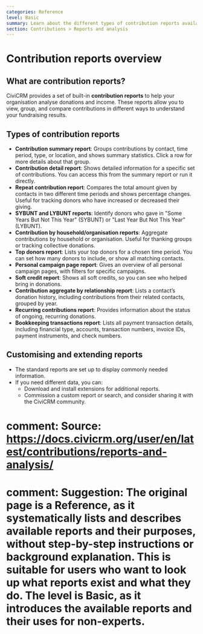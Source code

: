 ```yaml
---
categories: Reference
level: Basic
summary: Learn about the different types of contribution reports available in CiviCRM and what information each report provides for your organisation.
section: Contributions > Reports and analysis
---
```


# Contribution reports overview

## What are contribution reports?

CiviCRM provides a set of built-in **contribution reports** to help your organisation analyse donations and income. These reports allow you to view, group, and compare contributions in different ways to understand your fundraising results.

## Types of contribution reports

- **Contribution summary report**: Groups contributions by contact, time period, type, or location, and shows summary statistics. Click a row for more details about that group.
- **Contribution detail report**: Shows detailed information for a specific set of contributions. You can access this from the summary report or run it directly.
- **Repeat contribution report**: Compares the total amount given by contacts in two different time periods and shows percentage changes. Useful for tracking donors who have increased or decreased their giving.
- **SYBUNT and LYBUNT reports**: Identify donors who gave in "Some Years But Not This Year" (SYBUNT) or "Last Year But Not This Year" (LYBUNT).
- **Contribution by household/organisation reports**: Aggregate contributions by household or organisation. Useful for thanking groups or tracking collective donations.
- **Top donors report**: Lists your top donors for a chosen time period. You can set how many donors to include, or show all matching contacts.
- **Personal campaign page report**: Gives an overview of all personal campaign pages, with filters for specific campaigns.
- **Soft credit report**: Shows all soft credits, so you can see who helped bring in donations.
- **Contribution aggregate by relationship report**: Lists a contact’s donation history, including contributions from their related contacts, grouped by year.
- **Recurring contributions report**: Provides information about the status of ongoing, recurring donations.
- **Bookkeeping transactions report**: Lists all payment transaction details, including financial type, accounts, transaction numbers, invoice IDs, payment instruments, and check numbers.

## Customising and extending reports

- The standard reports are set up to display commonly needed information.
- If you need different data, you can:
  - Download and install extensions for additional reports.
  - Commission a custom report or search, and consider sharing it with the CiviCRM community.

# comment: Source: https://docs.civicrm.org/user/en/latest/contributions/reports-and-analysis/
# comment: Suggestion: The original page is a Reference, as it systematically lists and describes available reports and their purposes, without step-by-step instructions or background explanation. This is suitable for users who want to look up what reports exist and what they do. The level is Basic, as it introduces the available reports and their uses for non-experts.